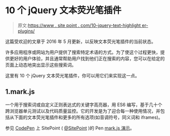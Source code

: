 # 10 个 jQuery 文本荧光笔插件

> 原文:[https://www . site point . com/10-jquery-text-highlight er-plugins/](https://www.sitepoint.com/10-jquery-text-highlighter-plugins/)

这篇受欢迎的文章于 2016 年 5 月更新，以反映文本荧光笔插件的当前状态。

许多应用程序或网站为用户提供了搜索特定术语的方式。为了使这个过程更快，提供更好的用户体验，并且通常帮助用户找到他们正在搜索的内容，您可以在给定的页面上动态地突出显示这些搜索词。

这里有 10 个 jQuery 文本荧光笔插件，你可以用它们来实现这一点。

## 1.mark.js

一个用于搜索词或自定义正则表达式的关键字高亮器，用 ES6 编写，基于几十个跨浏览器单元测试以及代码质量监控。它的开发是为了迎合每一种使用情况，并包括从下面的文本荧光笔插件和更多的所有选项(如音调符号，同义词和 iframes)。

参见 [CodePen](http://codepen.io) 上 SitePoint ( [@SitePoint](http://codepen.io/SitePoint) )的 Pen [mark.js 演示](http://codepen.io/SitePoint/pen/RaOzrv/)。